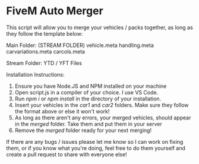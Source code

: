 # FiveM Auto Merger
This script will allow you to merge your vehicles / packs together, as long as they follow the template below:

Main Folder:
  (STREAM FOLDER)
  vehicle.meta
  handling.meta
  carvariations.meta
  carcols.meta
  
Stream Folder: 
  YTD / YFT Files
  
 
 
 Installation Instructions:
 1. Ensure you have Node.JS and NPM installed on your machine
 2. Open script.js in a compiler of your choice. I use VS Code.
 3. Run *npm i* or *npm install* in the directory of your installation.
 4. Insert your vehicles in the *car1* and *car2* folders. Make sure they follow the format above or else it won't work!
 5. As long as there aren't any errors, your merged vehicles, should appear in the *merged* folder. Take them and put them in your server
 6. Remove the *merged* folder ready for your next merging!

If there are any bugs / issues please let me know so I can work on fixing them, or if you know what you're doing, feel free to do them yourself and create a pull request to share with everyone else!
